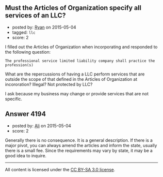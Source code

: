 ## Must the Articles of Organization specify all services of an LLC?

- posted by: [Ryan](https://stackexchange.com/users/59466/ryan) on 2015-05-04
- tagged: `llc`
- score: 2

<p>I filled out the Articles of Organization when incorporating and responded to the following question: </p>

<pre><code>The professional service limited liability company shall practice the profession(s)
</code></pre>

<p>What are the repercussions of having a LLC perform services that are outside the scope of that defined in the Articles of Organization at incororation?  Illegal?  Not protected by LLC? </p>

<p>I ask because my business may change or provide services that are not specific.  </p>



## Answer 4194

- posted by: [Ali](https://stackexchange.com/users/2815644/ali) on 2015-05-04
- score: 2

<p>Generally there is no consequence. It is a general description. If there is a major pivot, you can always amend the articles and inform the state, usually there is a small fee. Since the requirements may vary by state, it may be a good idea to inquire. </p>




---

All content is licensed under the [CC BY-SA 3.0 license](https://creativecommons.org/licenses/by-sa/3.0/).
